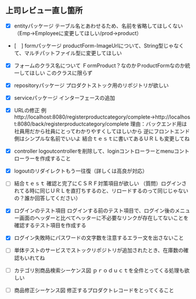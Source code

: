 ## 上司レビュー直し箇所
- [x] entityパッケージ
テーブル名とあわせるため、名前を省略してほしくない（Emp→Employeeに変更してほしい/prod→product）

- [　] formパッケージ
productForm-ImageUrlについて、String型じゃなくて、マルチパットファイル型に変更してほしい
- [x] フォームのクラス名について
ＦormProduct？なのかＰroductFormなのか統一してほしい
このクラスに限らず

- [x] repositoryパッケージ
プロダクトストック用のリポジトリが欲しい

- [x] serviceパッケージ
インターフェースの追加

- [x] URLの修正
例http://localhost:8080/registerproductcategory/complete→http://localhost:8080/back/registerproductcategory/complete
理由：バックエンド用は社員用だから社員にとってわかりやすくしてほしいから
逆にフロントエンド側はシンプルな名前でいいよ
結合ｔｅｓｔに書いてあるＵＲＬも変更してね

- [x] controller
logoutcontrollerを削除して、loginコントローラーとmenuコントローラーを作成すること

- [x] logoutのリダイレクトもう一往復（詳しくは高良が対応）

- [ ] 結合ｔｅｓｔ
確認と完了にＣＳＲＦ対策項目が欲しい
（質問）ログインされてる時に同じＵＲＬを直打ちするのと、リロードするのって同じじゃないの？誰か回答してください）

- [x] ログインのテスト項目
ログインする前のテスト項目で、ログイン後のメニュー画面のヘッダーと比べてヘッターに不必要なリンクが存在してないことを確認するテスト項目を作成する

- [x] ログイン失敗時にパスワードの文字数を注意するエラー文を出さないこと

- [ ] 単体テストのサービスでストックリポジトリが追加されたとき、在庫数の確認もいれてね　

- [ ] カテゴリ別商品検索シーケンス図
ｐｒｏｄｕｃｔを全件とってくる処理も欲しい

- [ ] 商品修正シーケンス図
修正するプロダクトレコードをとってくること 